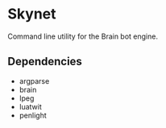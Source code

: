 # Skynet

Command line utility for the Brain bot engine.

## Dependencies

- argparse
- brain
- lpeg
- luatwit
- penlight
